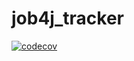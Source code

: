 # job4j_tracker

[![codecov](https://codecov.io/gh/maximazarkov/job4j_tracker/branch/main/graph/badge.svg?token=FSW781ISYK)](https://codecov.io/gh/maximazarkov/job4j_tracker)


